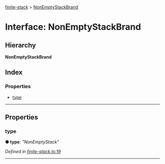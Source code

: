 [finite-stack](../README.md) > [NonEmptyStackBrand](../interfaces/nonemptystackbrand.md)

# Interface: NonEmptyStackBrand

## Hierarchy

**NonEmptyStackBrand**

## Index

### Properties

* [type](nonemptystackbrand.md#type)

---

## Properties

<a id="type"></a>

###  type

**● type**: *"NonEmptyStack"*

*Defined in [finite-stack.ts:19](https://github.com/strong-roots-capital/finite-stack/blob/3bc59ea/src/finite-stack.ts#L19)*

___

